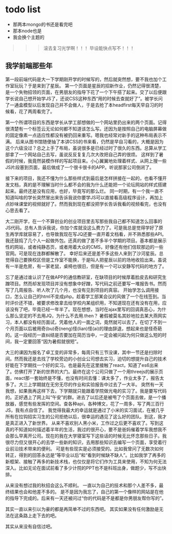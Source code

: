 # todo list
- 那两本mongo的书还是看完吧
- 那本node也是
- 我会换个主题的
>>> 滚去复习光学啊！！！
>>> 毕设能快点写不！！！





## 我学前端那些年

第一段前端代码是大一下学期刚开学的时候写的，然后就突然想，要不我也加个工作室玩玩？于是来到了星辰。
第一个页面是星辰的招新作业，仍然记得很清楚，是一个失物招领的页面，在男朋友的指导下花了一个下午搭了起来。交了以后便跟学长说自己想开始学JS了，还说CSS这种东西“用的时候去查就好了”。被学长问了一通盒模型以后发现自己并不会做人，于是去抢了本headfirst每天早自习的时候看，花了两周看完了。

第一个所谓项目的东西是学长从学工部想做的一个网站里扔出来的两个页面。记得很清楚有一个标签云无论如何都不知道该怎么写。还因为是按照自己的电脑屏幕做的固定像素一点适应性都没有被扔回来重写。嗯我也经常对新手的这种布局表示不满。
后来从图书馆随便抽了本讲CSS的书来看，仍然是早自习看的，大概是因为这个六级没过？总之上手了布局，虽说很多是已经过时了很久的东西。总算从学工部拿了一个网站自己去写，虽说反反复复几次大改把自己弄的很烦。
这样到了暑假的时候，我竟然装模作样的写起项目来。小心翼翼地处理着样式、从网上搜一些JS片段塞到页面，最后做成了一个很卡很卡的APP。听说那家公司倒闭了。

接下来的项目，我还不懂为什么那些样式到最后是怎样拼接在一起的，也看不懂开发文档，真的是不理解当时什么都不会的我为什么还能把一个论坛网站的样式搭建起来。最终还是没有应用，也好，毕竟写的那么烂。
同一时期，有一个我一直不知道叫啥的学长突然冒出来告诉我说你要学JS可以直接看高级程序设计，再加上点妙味课堂的视频就好了。然而我到现在都没把学长告诉我看的视频看完，也没有心思去看了。

大二刚开学，在一个不算创业的创业项目里去写那些我自己都不知道怎么回事的JS代码。总有人告诉我说，你加个库就没这么费力了。可是我总是觉得学好了原生再学库就容易了，也导致我现在写JQ还要一直开着文档看，并不熟悉那些API。
我还鼓捣了几个人一起做外包。还真的做了差不多半个学期的项目。基本都是展示性的网站，或者纯静态页，或者用着大众的CMS，好像还有他们信软那边的一些官网。可是现在连群都解散了。
幸好后来还是差不多这些人来到了沙河星辰。总觉得自己要换校区但是工作室不能换，于是叫人把星辰以前的场地收拾出来。虽说有一半是危房，有一家老鼠，桌椅也很旧，但是有一个可以安静写代码的地方了。

忘了是通过谁认识了在做APP的通信教研室，在缺项目的时候厚着脸皮去和研究生蹭项目。然而却发现项目并没有想象中好蹭，写代码之前还要写一堆报告书。然而写了几周报告、听人吹了几个月，也没有见到项目的真容。
开始学怎么调用接口，怎么让自己的html不变成php。趁着学工部某会议的风做了一个在线签到。当时评价还不错，被要求修改拿去给学校内某组织用，不知道现在还有没有在用，应该没有了吧，毕竟已经一年半了。现在想想，当时在ajax里写的回调真恶心，为什么那么坚定的不去用JQ，为什么不去用.then？
暑假被莫名其妙地拉去某大燕网实习，本人都没有经历面试，凭着他人的一面之词，竟然就可以去了。在切了不到一个月页面以后被用奇(bu)奇(neng)怪(lian)怪(ai)的理由辞退，想起来也是怪奇葩的。这一段经历一直纠结是否要加在简历当中，一定会被问起为何只做这么短的时间，我一定要回答“因为暑假就很短”。

大三的课因为报名了卓工变的非常多，每周只有三节没课，其中一节还是扫除时间。然而我还是去找了学校旁边的小创业公司想去实习，迫切的想提升自己的技术好能在下学期找一个好的实习。也是最先在这里接触了react，知道了es6出来了。仿佛打开了新的世界的大门。最终在这个公司只做了一个用threejs的展示页面，react那一套始终是不懂，也没有时间去懂：课太多了，作业太多了，报告太多了。大三上学期就在无穷无尽的作业和实验报告中过去了一大半。
突然有一天我想，如果我再这样下去，下学期就只能跟着学院做光电的实习了。我是要写代码的。正好遇上了网上叫“午安”的群。进去了以后还是被甩了个页面去做，是一个播放器，感觉有些发挥的空间。查各种api，各种博文，花了一周多，写了两三百行JS，我有点自信了。
我觉得我最大的幸运就是通过了小米的实习面试，在被几乎所有在拉钩招实习生的公司拒绝以后，很幸运的遇见了这么好的团队。到这，我才是真正进入了新世界。
从来不喜欢别人黑小米，工作过之后更不喜欢了。写到这真的不知道如何描述着半年的生活，我过的很开心，要不是爸妈催着学车我想我不会那么早离开公司。现在的我在大学寝室写下这些话的时候无比怀念那些日子。我很尽力但又很开心的去学一些新的知识，去用那些知识去编写一个页面，享受着行业前沿技术带来的便利。
可是有些现实是必须接受的。比如我曾问了无数次如何转正，得到的回答永远是“等毕业以后”和“看到时候缺不缺人”。比如我学了再多的新框架、接触了再多的新技术栈，也仅仅是将它们作为工具来使用，不知为何无法深入。比如无论在面试前看了多少计院的PPT也不是科班出身，做题少，写不出快排。

从来没有想过我的秋招会这么不顺利。
一直以为自己的技术和那个人差不多，最终结果也会和他差不多的。
是不是因为我忘了，自己的第一个像样的网站是在他的指导下完成的。后来有一天还被问过“你的代码是不是都是你男朋友帮你写的”。

其实一直以来引以为豪的都是再简单不过的东西吧。
其实如果没有任何激励是无法在这条路上走下去的吧。

其实从来没有自信过吧。
